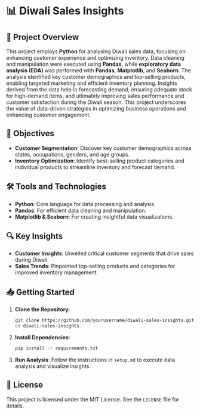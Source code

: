 # 📊 Diwali Sales Insights

## 🚀 Project Overview

This project employs **Python** for analysing Diwali sales data, focusing on enhancing customer experience and optimizing inventory. Data cleaning and manipulation were executed using **Pandas**, while **exploratory data analysis (EDA)** was performed with **Pandas**, **Matplotlib**, and **Seaborn**. The analysis identified key customer demographics and top-selling products, enabling targeted marketing and efficient inventory planning. Insights derived from the data help in forecasting demand, ensuring adequate stock for high-demand items, and ultimately improving sales performance and customer satisfaction during the Diwali season. This project underscores the value of data-driven strategies in optimizing business operations and enhancing customer engagement.

## 🎯 Objectives

- **Customer Segmentation**: Discover key customer demographics across states, occupations, genders, and age groups.
- **Inventory Optimization**: Identify best-selling product categories and individual products to streamline inventory and forecast demand.

## 🛠️ Tools and Technologies

- **Python**: Core language for data processing and analysis.
- **Pandas**: For efficient data cleaning and manipulation.
- **Matplotlib & Seaborn**: For creating insightful data visualizations.

## 🔍 Key Insights

- **Customer Insights**: Unveiled critical customer segments that drive sales during Diwali.
- **Sales Trends**: Pinpointed top-selling products and categories for improved inventory management.

## 📥 Getting Started

1. **Clone the Repository**:
   ```bash
   git clone https://github.com/yourusername/diwali-sales-insights.git
   cd diwali-sales-insights
   ```

2. **Install Dependencies**:
   ```bash
   pip install -r requirements.txt
   ```

3. **Run Analysis**: Follow the instructions in `setup.md` to execute data analysis and visualize insights.

## 📜 License

This project is licensed under the MIT License. See the `LICENSE` file for details.

